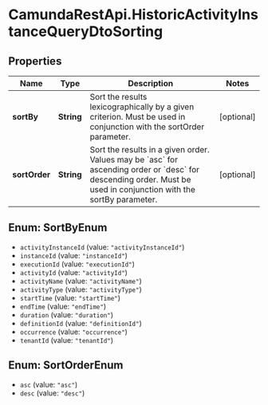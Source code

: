 # CamundaRestApi.HistoricActivityInstanceQueryDtoSorting

## Properties
Name | Type | Description | Notes
------------ | ------------- | ------------- | -------------
**sortBy** | **String** | Sort the results lexicographically by a given criterion. Must be used in conjunction with the sortOrder parameter. | [optional] 
**sortOrder** | **String** | Sort the results in a given order. Values may be &#x60;asc&#x60; for ascending order or &#x60;desc&#x60; for descending order. Must be used in conjunction with the sortBy parameter. | [optional] 

<a name="SortByEnum"></a>
## Enum: SortByEnum

* `activityInstanceId` (value: `"activityInstanceId"`)
* `instanceId` (value: `"instanceId"`)
* `executionId` (value: `"executionId"`)
* `activityId` (value: `"activityId"`)
* `activityName` (value: `"activityName"`)
* `activityType` (value: `"activityType"`)
* `startTime` (value: `"startTime"`)
* `endTime` (value: `"endTime"`)
* `duration` (value: `"duration"`)
* `definitionId` (value: `"definitionId"`)
* `occurrence` (value: `"occurrence"`)
* `tenantId` (value: `"tenantId"`)


<a name="SortOrderEnum"></a>
## Enum: SortOrderEnum

* `asc` (value: `"asc"`)
* `desc` (value: `"desc"`)

